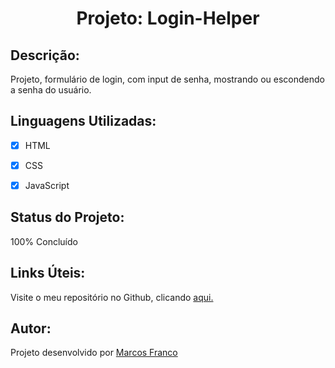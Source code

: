 <h1 align="center">Projeto: Login-Helper</h1>


## Descrição:
Projeto, formulário de login, com input de senha, mostrando ou escondendo a senha do usuário.


## Linguagens Utilizadas:
- [x] HTML
- [x] CSS
- [x] JavaScript


## Status do Projeto:
100% Concluído


## Links Úteis:
Visite o meu repositório no Github, clicando [aqui.](https://github.com/MARCOSFRANCO2022?tab=repositories)


## Autor:
Projeto desenvolvido por [Marcos Franco](https://www.linkedin.com/in/marcosfranco-5b1a8a111/)
